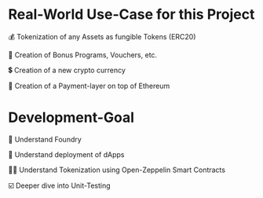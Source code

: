 
# Real-World Use-Case for this Project
💰 Tokenization of any Assets as fungible Tokens (ERC20)

🏦 Creation of Bonus Programs, Vouchers, etc.

💲 Creation of a new crypto currency

🧾 Creation of a Payment-layer on top of Ethereum

# Development-Goal
🧰 Understand Foundry

🤖 Understand deployment of dApps

🦸‍♂️ Understand Tokenization using Open-Zeppelin Smart Contracts

☑️ Deeper dive into Unit-Testing
